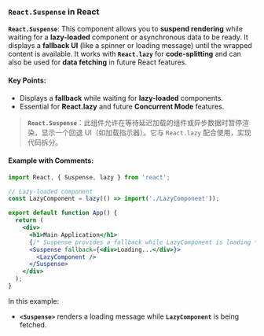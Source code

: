### `React.Suspense` in React

**`React.Suspense`**: This component allows you to **suspend rendering** while waiting for a **lazy-loaded** component or asynchronous data to be ready. It displays a **fallback UI** (like a spinner or loading message) until the wrapped content is available. It works with **`React.lazy`** for **code-splitting** and can also be used for **data fetching** in future React features.

#### Key Points:
- Displays a **fallback** while waiting for **lazy-loaded** components.
- Essential for **React.lazy** and future **Concurrent Mode** features.

> **`React.Suspense`**：此组件允许在等待延迟加载的组件或异步数据时暂停渲染，显示一个回退 UI（如加载指示器）。它与 `React.lazy` 配合使用，实现代码拆分。

#### Example with Comments:

```jsx
import React, { Suspense, lazy } from 'react';

// Lazy-loaded component
const LazyComponent = lazy(() => import('./LazyComponent'));

export default function App() {
  return (
    <div>
      <h1>Main Application</h1>
      {/* Suspense provides a fallback while LazyComponent is loading */}
      <Suspense fallback={<div>Loading...</div>}>
        <LazyComponent />
      </Suspense>
    </div>
  );
}
```

In this example:
- **`<Suspense>`** renders a loading message while **`LazyComponent`** is being fetched.